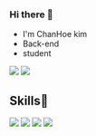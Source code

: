### Hi there 👋
- I'm ChanHoe kim
- Back-end
- student

<p>
  <a href="https://jhgu.tistory.com"><img src="https://img.shields.io/badge/Blog-11B48A?style=flat-square&logo=Vimeo&logoColor=white&link=https://jhgu.tistory.com"/></a> 
  <img src="https://img.shields.io/badge/jhgu127@gmail.com-d14836?style=flat-square&logo=Gmail&logoColor=white"/>
</p>

## Skills🚀
<p >
<img src="https://img.shields.io/badge/java-6DB33F?style=flat-square&logo=Java&logoColor=white"/>
<img src="https://img.shields.io/badge/spring-6DB33F?style=flat-square&logo=Spring&logoColor=white"/>
<img src="https://img.shields.io/badge/springboot-6DB33F?style=flat-square&logo=SpringBoot&logoColor=white"/>
<img src="https://img.shields.io/badge/Javascript-F7DF1E?style=flat-square&logo=JavaScript&logoColor=white"/>
</p>
